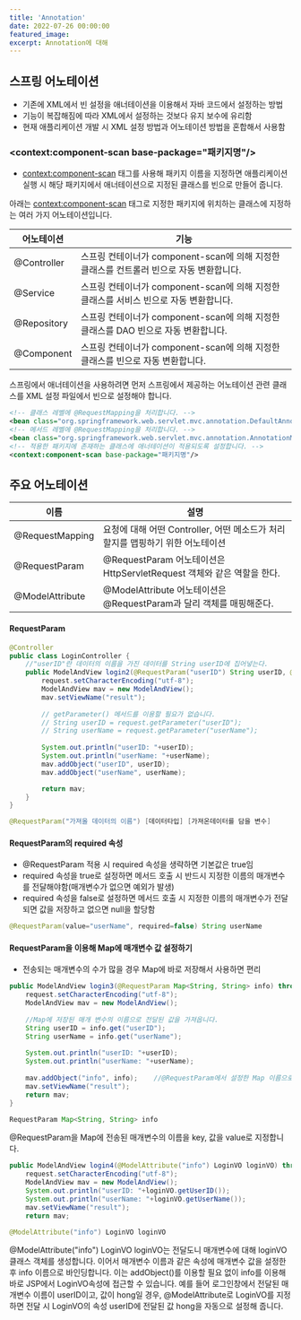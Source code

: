 ```yaml
---
title: 'Annotation'
date: 2022-07-26 00:00:00
featured_image: 
excerpt: Annotation에 대해
---
```


## 스프링 어노테이션
* 기존에 XML에서 빈 설정을 애너테이션을 이용해서 자바 코드에서 설정하는 방법
* 기능이 복잡해짐에 따라 XML에서 설정하는 것보다 유지 보수에 유리함
* 현재 애플리케이션 개발 시 XML 설정 방법과 어노테이션 방법을 혼합해서 사용함


### <context:component-scan base-package="패키지명"/>
* <context:component-scan> 태그를 사용해 패키지 이름을 지정하면 애플리케이션 실행 시 해당 패키지에서 애너테이션으로 지정된 클래스를 빈으로 만들어 줍니다.

아래는 <context:component-scan> 태그로 지정한 패키지에 위치하는 클래스에 지정하는 여러 가지 어노테이션입니다.

|어노테이션|기능|
|----------|----------------|
|@Controller|스프링 컨테이너가 component-scan에 의해 지정한 클래스를 컨트롤러 빈으로 자동 변환합니다.|
|@Service|스프링 컨테이너가 component-scan에 의해 지정한 클래스를 서비스 빈으로 자동 변환합니다.|
|@Repository|스프링 컨테이너가 component-scan에 의해 지정한 클래스를 DAO 빈으로 자동 변환합니다.|
|@Component|스프링 컨테이너가 component-scan에 의해 지정한 클래스를 빈으로 자동 변환합니다.|


스프링에서 애너테이션을 사용하려면 먼저 스프링에서 제공하는  어노테이션 관련 클래스를 XML 설정 파일에서 빈으로 설정해야 합니다.
```xml
<!-- 클래스 레벨에 @RequestMapping을 처리합니다. -->
<bean class="org.springframework.web.servlet.mvc.annotation.DefaultAnnotationHandlerMapping"/>
<!-- 메서드 레벨에 @RequestMapping을 처리합니다. -->
<bean class="org.springframework.web.servlet.mvc.annotation.AnnotationMethodHandlerAdapter"/>
<!-- 적용한 패키지에 존재하는 클래스에 애너테이션이 적용되도록 설정합니다. -->
<context:component-scan base-package="패키지명"/>              
```

## 주요 어노테이션

|이름|설명|
|---|---|
|@RequestMapping|요청에 대해 어떤 Controller, 어떤 메소드가 처리할지를 맵핑하기 위한 어노테이션|
|@RequestParam|@RequestParam 어노테이션은 HttpServletRequest 객체와 같은 역할을 한다.|
|@ModelAttribute|@ModelAttribute 어노테이션은 @RequestParam과 달리 객체를 매핑해준다.|

#### RequestParam

```java
@Controller
public class LoginController {    
    //"userID"란 데이터의 이름을 가진 데이터를 String userID에 집어넣는다.
    public ModelAndView login2(@RequestParam("userID") String userID, @RequestParam("userName") String userName) throws Exception {
		request.setCharacterEncoding("utf-8");
		ModelAndView mav = new ModelAndView();
		mav.setViewName("result");
		
   		// getParameter() 메서드를 이용할 필요가 없습니다.
		// String userID = request.getParameter("userID");
		// String userName = request.getParameter("userName");
		
		System.out.println("userID: "+userID);
		System.out.println("userName: "+userName);
		mav.addObject("userID", userID);
		mav.addObject("userName", userName);

		return mav;
	}
}
```
```java
@RequestParam("가져올 데이터의 이름") [데이터타입] [가져온데이터를 담을 변수]
```

#### RequestParam의 required 속성
* @RequestParam 적용 시 required 속성을 생략하면 기본값은 true임
* required 속성을 true로 설정하면 메서드 호출 시 반드시 지정한 이름의 매개변수를 전달해야함(매개변수가 없으면 예외가 발생)
* required 속성을 false로 설정하면 메서드 호출 시 지정한 이름의 매개변수가 전달되면 값을 저장하고 없으면 null을 할당함

```java
@RequestParam(value="userName", required=false) String userName
```

#### RequestParam을 이용해 Map에 매개변수 값 설정하기
* 전송되는 매개변수의 수가 많을 경우 Map에 바로 저장해서 사용하면 편리

```java
public ModelAndView login3(@RequestParam Map<String, String> info) throws Exception {
	request.setCharacterEncoding("utf-8");
	ModelAndView mav = new ModelAndView();
	
	//Map에 저장된 매개 변수의 이름으로 전달된 값을 가져옵니다.
	String userID = info.get("userID");
	String userName = info.get("userName");
	
	System.out.println("userID: "+userID);
	System.out.println("userName: "+userName);
	
	mav.addObject("info", info);	//@RequestParam에서 설정한 Map 이름으로 바인딩합니다.
	mav.setViewName("result");
	return mav;
}
```
```java
RequestParam Map<String, String> info
```
@RequestParam을  Map에 전송된 매개변수의 이름을 key, 값을 value로 지정합니다.


```java
public ModelAndView login4(@ModelAttribute("info") LoginVO loginVO) throws Exception {
	request.setCharacterEncoding("utf-8");
	ModelAndView mav = new ModelAndView();
	System.out.println("userID: "+loginVO.getUserID());
	System.out.println("userName: "+loginVO.getUserName());
	mav.setViewName("result");
	return mav;
```
```java
@ModelAttribute("info") LoginVO loginVO
```
@ModelAttribute("info") LoginVO loginVO는 전달도니 매개변수에 대해 loginVO 클래스 객체를 생성합니다. 이어서 매개변수 이름과 같은 속성에 매개변수 값을 설정한 후 info 이름으로 바인딩합니다. 이는 addObject()를 이용할 필요 없이 info를 이용해 바로 JSP에서 LoginVO속성에 접근할 수 있습니다. 예를 들어 로그인창에서 전달된 매개변수 이름이 userID이고, 값이 hong일 경우, @ModelAttribute로 LoginVO를 지정하면 전달 시 LoginVO의 속성 userID에 전달된 값 hong을 자동으로 설정해 줍니다.
